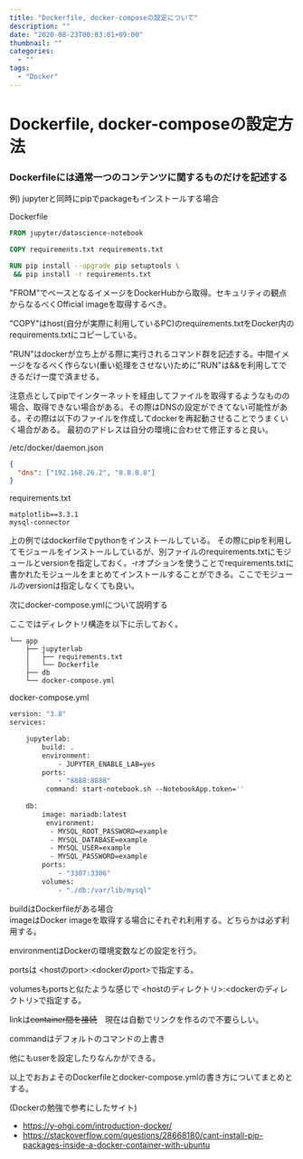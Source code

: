 ```yaml
---
title: "Dockerfile, docker-composeの設定について"
description: ""
date: "2020-08-23T00:03:01+09:00"
thumbnail: ""
categories:
  - ""
tags:
  - "Docker"
---
```


# Dockerfile, docker-composeの設定方法

### Dockerfileには通常一つのコンテンツに関するものだけを記述する

例) jupyterと同時にpipでpackageもインストールする場合

Dockerfile
```dockerfile
FROM jupyter/datascience-notebook

COPY requirements.txt requirements.txt

RUN pip install --upgrade pip setuptools \
 && pip install -r requirements.txt
```

"FROM"でベースとなるイメージをDockerHubから取得。セキュリティの観点からなるべくOfficial imageを取得するべき。

"COPY"はhost(自分が実際に利用しているPC)のrequirements.txtをDocker内のrequirements.txtにコピーしている。

"RUN"はdockerが立ち上がる際に実行されるコマンド群を記述する。中間イメージをなるべく作らない(重い処理をさせない)ために"RUN"は&&を利用してできるだけ一度で済ませる。

注意点としてpipでインターネットを経由してファイルを取得するようなものの場合、取得できない場合がある。その際はDNSの設定ができてない可能性がある。その際は以下のファイルを作成してdockerを再起動させることでうまくいく場合がある。
最初のアドレスは自分の環境に合わせて修正すると良い。

/etc/docker/daemon.json
```json
{
  "dns": ["192.168.26.2", "8.8.8.8"]
}
```

requirements.txt
```
matplotlib==3.3.1
mysql-connector
```

上の例ではdockerfileでpythonをインストールしている。
その際にpipを利用してモジュールをインストールしているが、別ファイルのrequirements.txtにモジュールとversionを指定しておく。-rオプションを使うことでrequirements.txtに書かれたモジュールをまとめてインストールすることができる。ここでモジュールのversionは指定しなくても良い。

次にdocker-compose.ymlについて説明する

ここではディレクトリ構造を以下に示しておく。

```
└── app
    ├── jupyterlab
    │   ├── requirements.txt
    │   └── Dockerfile
    ├── db
    └── docker-compose.yml
```

docker-compose.yml
```dockerfile
version: "3.8"
services:

    jupyterlab:
        build: .
        environment:
            - JUPYTER_ENABLE_LAB=yes
        ports:
            - "8888:8888"
         command: start-notebook.sh --NotebookApp.token=''
    
    db:
        image: mariadb:latest
         environment:
          - MYSQL_ROOT_PASSWORD=example
          - MYSQL_DATABASE=example
          - MYSQL_USER=example
          - MYSQL_PASSWORD=example
        ports:
            - "3307:3306"
        volumes:
            - "./db:/var/lib/mysql"
```

buildはDockerfileがある場合<br>
imageはDocker imageを取得する場合にそれぞれ利用する。どちらかは必ず利用する。

environmentはDockerの環境変数などの設定を行う。

portsは <hostのport>:<dockerのport>で指定する。

volumesもportsと似たような感じで <hostのディレクトリ>:<dockerのディレクトリ>で指定する。

linkは~~container間を接続~~　現在は自動でリンクを作るので不要らしい。

commandはデフォルトのコマンドの上書き

他にもuserを設定したりなんかができる。

以上でおおよそのDockerfileとdocker-compose.ymlの書き方についてまとめとする。

(Dockerの勉強で参考にしたサイト)
 - https://y-ohgi.com/introduction-docker/
 - https://stackoverflow.com/questions/28668180/cant-install-pip-packages-inside-a-docker-container-with-ubuntu
 